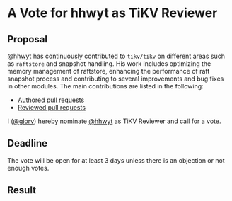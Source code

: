 # A Vote for hhwyt as TiKV Reviewer

## Proposal

[@hhwyt](https://github.com/hhwyt) has continuously contributed to `tikv/tikv` on different areas such as `raftstore` and snapshot handling. His work includes optimizing the memory management of raftstore, enhancing the performance of raft snapshot process and contributing to several improvements and bug fixes in other modules. The main contributions are listed in the following:

* [Authored pull requests](https://github.com/tikv/tikv/pulls?q=is%3Amerged+is%3Apr+author%3Ahhwyt)
* [Reviewed pull requests](https://github.com/tikv/tikv/pulls?q=is%3Apr+reviewed-by%3Ahhwyt)

I ([@glorv](https://github.com/glorv)) hereby nominate [@hhwyt](https://github.com/hhwyt) as TiKV Reviewer and call for a vote.

## Deadline

The vote will be open for at least 3 days unless there is an objection or not enough votes.

## Result

